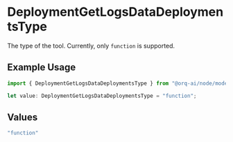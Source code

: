 # DeploymentGetLogsDataDeploymentsType

The type of the tool. Currently, only `function` is supported.

## Example Usage

```typescript
import { DeploymentGetLogsDataDeploymentsType } from "@orq-ai/node/models/operations";

let value: DeploymentGetLogsDataDeploymentsType = "function";
```

## Values

```typescript
"function"
```